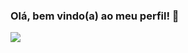 ### Olá, bem vindo(a) ao meu perfil! 👋

<picture>
  <source
    srcset="https://github-readme-stats.vercel.app/api?username=xxtheus&show_icons=true&theme=vision-friendly-dark"
    media="(prefers-color-scheme: dark)"
  />
  <source
    srcset="https://github-readme-stats.vercel.app/api?username=xxtheus&show_icons=true"
    media="(prefers-color-scheme: light), (prefers-color-scheme: no-preference)"
  />
  <img src="https://github-readme-stats.vercel.app/api?username=xxtheus&show_icons=true" />
</picture>
